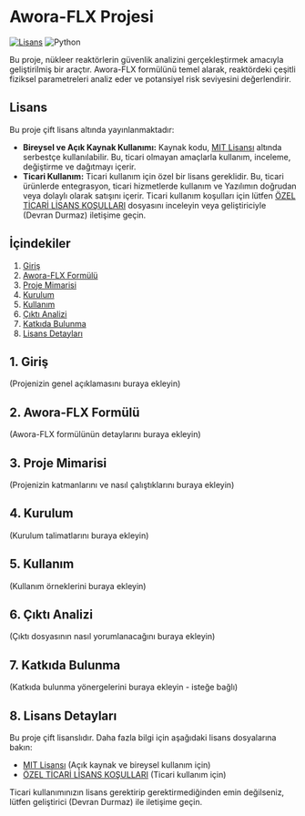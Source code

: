 # Awora-FLX Projesi

[![Lisans](https://img.shields.io/badge/License-MIT%20OR%20Commercial-yellowgreen.svg)](LICENSE.md)
![Python](https://img.shields.io/badge/Python-%3E=3.6-blue.svg)

Bu proje, nükleer reaktörlerin güvenlik analizini gerçekleştirmek amacıyla geliştirilmiş bir araçtır. Awora-FLX formülünü temel alarak, reaktördeki çeşitli fiziksel parametreleri analiz eder ve potansiyel risk seviyesini değerlendirir.

## Lisans

Bu proje çift lisans altında yayınlanmaktadır:

* **Bireysel ve Açık Kaynak Kullanımı:** Kaynak kodu, [MIT Lisansı](LICENSE-MIT.md) altında serbestçe kullanılabilir. Bu, ticari olmayan amaçlarla kullanım, inceleme, değiştirme ve dağıtmayı içerir.
* **Ticari Kullanım:** Ticari kullanım için özel bir lisans gereklidir. Bu, ticari ürünlerde entegrasyon, ticari hizmetlerde kullanım ve Yazılımın doğrudan veya dolaylı olarak satışını içerir. Ticari kullanım koşulları için lütfen [ÖZEL TİCARİ LİSANS KOŞULLARI](LICENSE-COMMERCIAL.md) dosyasını inceleyin veya geliştiriciyle (Devran Durmaz) iletişime geçin.

## İçindekiler

1.  [Giriş](#giriş)
2.  [Awora-FLX Formülü](#awora-flx-formülü)
3.  [Proje Mimarisi](#proje-mimarisi)
4.  [Kurulum](#kurulum)
5.  [Kullanım](#kullanım)
6.  [Çıktı Analizi](#çıktı-analizi)
7.  [Katkıda Bulunma](#katkıda-bulunma)
8.  [Lisans Detayları](#lisans-detayları)

## 1. Giriş

(Projenizin genel açıklamasını buraya ekleyin)

## 2. Awora-FLX Formülü

(Awora-FLX formülünün detaylarını buraya ekleyin)

## 3. Proje Mimarisi

(Projenizin katmanlarını ve nasıl çalıştıklarını buraya ekleyin)

## 4. Kurulum

(Kurulum talimatlarını buraya ekleyin)

## 5. Kullanım

(Kullanım örneklerini buraya ekleyin)

## 6. Çıktı Analizi

(Çıktı dosyasının nasıl yorumlanacağını buraya ekleyin)

## 7. Katkıda Bulunma

(Katkıda bulunma yönergelerini buraya ekleyin - isteğe bağlı)

## 8. Lisans Detayları

Bu proje çift lisanslıdır. Daha fazla bilgi için aşağıdaki lisans dosyalarına bakın:

* [MIT Lisansı](LICENSE-MIT.md) (Açık kaynak ve bireysel kullanım için)
* [ÖZEL TİCARİ LİSANS KOŞULLARI](LICENSE-COMMERCIAL.md) (Ticari kullanım için)

Ticari kullanımınızın lisans gerektirip gerektirmediğinden emin değilseniz, lütfen geliştirici (Devran Durmaz) ile iletişime geçin.

